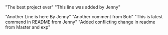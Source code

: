 "The best project ever" 
"This line was added by Jenny" 

"Another Line is here By Jenny"
"Another comment from Bob" 
"This is latest commend in README from Jenny" 
"Added conflicting change in readme from Master and exp"